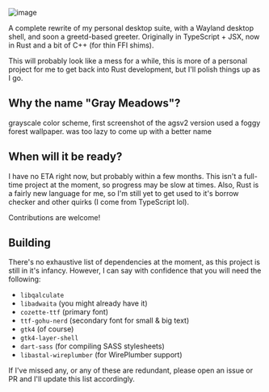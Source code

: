 ![image](https://github.com/user-attachments/assets/8a0d11cd-6fac-4d7c-832c-12d9f463d28e)

A complete rewrite of my personal desktop suite, with a Wayland desktop shell, and soon a greetd-based greeter. Originally in TypeScript + JSX, now in Rust and a bit of C++ (for thin FFI shims).

This will probably look like a mess for a while, this is more of a personal project for me to get back into Rust development, but I'll polish things up as I go.

## Why the name "Gray Meadows"?
grayscale color scheme, first screenshot of the agsv2 version used a foggy forest wallpaper. was too lazy to come up with a better name

## When will it be ready?
I have no ETA right now, but probably within a few months. This isn't a full-time project at the moment, so progress may be slow at times. Also, Rust is a fairly new language for me, so I'm still yet to get used to it's borrow checker and other quirks (I come from TypeScript lol).

Contributions are welcome!

## Building
There's no exhaustive list of dependencies at the moment, as this project is still in it's infancy. However, I can say with confidence that you will need the following:

- `libqalculate`
- `libadwaita` (you might already have it)
- `cozette-ttf` (primary font)
- `ttf-gohu-nerd` (secondary font for small & big text)
- `gtk4` (of course)
- `gtk4-layer-shell`
- `dart-sass` (for compiling SASS stylesheets)
- `libastal-wireplumber` (for WirePlumber support)

If I've missed any, or any of these are redundant, please open an issue or PR and I'll update this list accordingly.

